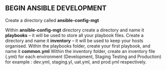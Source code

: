 ## BEGIN ANSIBLE DEVELOPMENT

Create a directory called **ansible-config-mgt**

Within **ansible-config-mgt** directory create a directory and name it **playbooks** – it will be used to store all your playbook files.
Create a directory and name it **inventory** – it will be used to keep your hosts organised.
Within the playbooks folder, create your first playbook, and name it **common.yml**
Within the inventory folder, create an inventory file (.yml) for each environment (Development, Staging Testing and Production) for example : dev.yml, staging.yl, uat.yml, and prod.yml respectively.